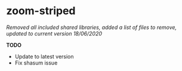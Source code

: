 # zoom-striped

<I>Removed all included shared libraries, added a list of files to remove, updated to current version 18/06/2020</I>

<B>TODO</B>
<UL><LI>Update to latest version</LI>
<LI>Fix shasum issue</LI>
</UL>

